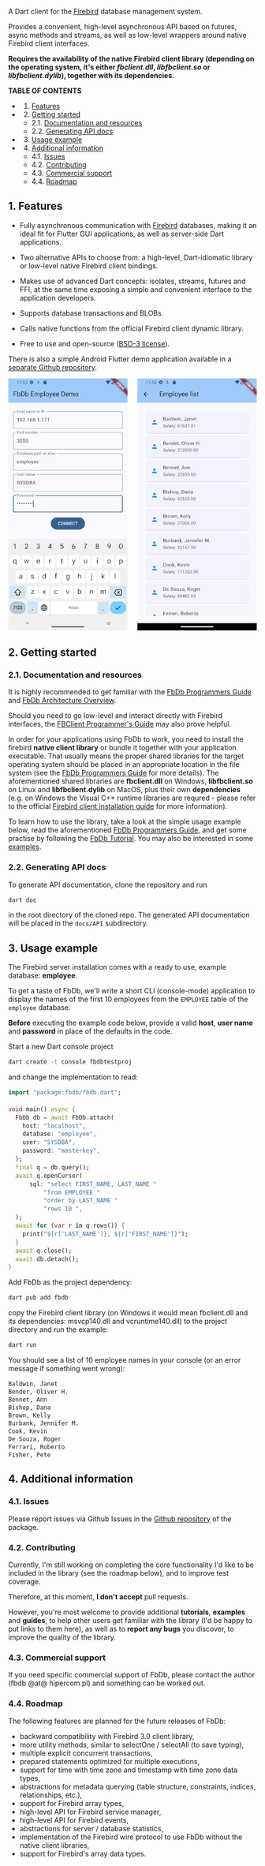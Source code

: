 A Dart client for the [Firebird](https://firebirdsql.org) database management system.

Provides a convenient, high-level asynchronous API based on futures, async methods and streams, as well as low-level wrappers around native Firebird client interfaces.

**Requires the availability of the native Firebird client library (depending on the operating system, it's either *fbclient.dll*, *libfbclient.so* or *libfbclient.dylib*), together with its dependencies.**

**TABLE OF CONTENTS**
<!-- vscode-markdown-toc -->
* 1. [Features](#Features)
* 2. [Getting started](#Gettingstarted)
	* 2.1. [Documentation and resources](#Documentationandresources)
	* 2.2. [Generating API docs](#GeneratingAPIdocs)
* 3. [Usage example](#Usageexample)
* 4. [Additional information](#Additionalinformation)
	* 4.1. [Issues](#Issues)
	* 4.2. [Contributing](#Contributing)
	* 4.3. [Commercial support](#Commercialsupport)
	* 4.4. [Roadmap](#Roadmap)

<!-- vscode-markdown-toc-config
	numbering=true
	autoSave=true
	/vscode-markdown-toc-config -->
<!-- /vscode-markdown-toc -->


##  1. <a name='Features'></a>Features
- Fully asynchronous communication with [Firebird](https://firebirdsql.org) databases, making it an ideal fit for Flutter GUI applications, as well as server-side Dart applications.

- Two alternative APIs to choose from: a high-level, Dart-idiomatic library or low-level native Firebird client bindings.

- Makes use of advanced Dart concepts: isolates, streams, futures and FFI, at the same time exposing a simple and convenient interface to the application developers.

- Supports database transactions and BLOBs.

- Calls native functions from the official  Firebird client dynamic library.

- Free to use and open-source ([BSD-3 license](https://github.com/hipercompl/fbdb/blob/main/LICENSE)).

There is also a simple Android Flutter demo application available in a [separate Github repository](https://github.com/hipercompl/fbdbmobdemo).

![fbdbmobdemo screenshot](fbdbmobdemo_scr.png)

##  2. <a name='Gettingstarted'></a>Getting started

###  2.1. <a name='Documentationandresources'></a>Documentation and resources

It is highly recommended to get familiar with the [FbDb Programmers Guide](https://github.com/hipercompl/fbdb/blob/main/doc/fbdb_guide.md) and [FbDb Architecture Overview](https://github.com/hipercompl/fbdb/blob/main/doc/fbdb_arch.md). 

Should you need to go low-level and interact directly with Firebird interfaces, the [FBClient Programmer's Guide](https://github.com/hipercompl/fbdb/blob/main/doc/fbclient_guide.md) may also prove helpful.

In order for your applications using FbDb to work, you need to install the firebird **native client library** or bundle it together with your application executable. That usually means the proper shared libraries for the target operating system should be placed in an appropriate location in the file system (see the [FbDb Programmers Guide](https://github.com/hipercompl/fbdb/blob/main/doc/fbdb_guide.md) for more details). The aforementioned shared libraries are **fbclient.dll** on Windows, **libfbclient.so** on Linux and **libfbclient.dylib** on MacOS, plus their own **dependencies** (e.g. on Windows the Visual C++ runtime libraries are requred - please refer to the official [Firebird client installation guide](https://firebirdsql.org/file/documentation/html/en/firebirddocs/qsg5/firebird-5-quickstartguide.html#qsg5-installing-client) for more information).

To learn how to use the library, take a look at the simple usage example below, read the aforementioned [FbDb Programmers Guide](https://github.com/hipercompl/fbdb/blob/main/doc/fbdb_guide.md), and get some practise by following the [FbDb Tutorial](https://github.com/hipercompl/fbdb/blob/main/doc/fbdb_tutorial.md). You may also be interested in some [examples](https://github.com/hipercompl/fbdb/tree/main/example).

###  2.2. <a name='GeneratingAPIdocs'></a>Generating API docs
To generate API documentation, clone the repository and run
```bash
dart doc
```
in the root directory of the cloned repo. The generated API documentation will be placed in the `docs/API` subdirectory.

##  3. <a name='Usageexample'></a>Usage example
The Firebird server installation comes with a ready to use, example database: **employee**.

To get a taste of FbDb, we'll write a short CLI (console-mode) application to display the names of the first 10 employees from the `EMPLOYEE` table of the `employee` database. 

**Before** executing the example code below, provide a valid **host**, **user name** and **password** in place of the defaults in the code.

Start a new Dart console project
```bash
dart create -t console fbdbtestproj
```

and change the implementation to read:

```dart
import "package:fbdb/fbdb.dart";

void main() async {
  FbDb db = await FbDb.attach(
    host: "localhost",
    database: "employee",
    user: "SYSDBA",
    password: "masterkey",
  );
  final q = db.query();
  await q.openCursor(
      sql: "select FIRST_NAME, LAST_NAME "
          "from EMPLOYEE "
          "order by LAST_NAME "
          "rows 10 ",
  );
  await for (var r in q.rows()) {
    print("${r['LAST_NAME']}, ${r['FIRST_NAME']}");
  }
  await q.close();
  await db.detach();
}
```

Add FbDb as the project dependency:
```bash
dart pub add fbdb
```

copy the Firebird client library (on Windows it would mean fbclient.dll and its dependencies: msvcp140.dll and vcruntime140.dll) to the project directory and run the example:

```bash
dart run
```

You should see a list of 10 employee names in your console (or an error message if something went wrong):
```
Baldwin, Janet
Bender, Oliver H.
Bennet, Ann
Bishop, Dana
Brown, Kelly
Burbank, Jennifer M.
Cook, Kevin
De Souza, Roger
Ferrari, Roberto
Fisher, Pete
```

##  4. <a name='Additionalinformation'></a>Additional information

###  4.1. <a name='Issues'></a>Issues
Please report issues via Github Issues in the [Github repository](https://github.com/hipercompl/fbdb/issues) of the package.

###  4.2. <a name='Contributing'></a>Contributing
Currently, I'm still working on completing the core functionality I'd like to be included in the library (see the roadmap below), and to improve test coverage.

Therefore, at this moment, **I don't accept** pull requests.

However, you're most welcome to provide additional **tutorials**, **examples** and **guides**, to help other users get familiar with the library (I'd be happy to put links to them here), as well as to **report any bugs** you discover, to improve the quality of the library.

###  4.3. <a name='Commercialsupport'></a>Commercial support
If you need specific commercial support of FbDb, please contact the author (fbdb @at@ hipercom.pl) and something can be worked out.

###  4.4. <a name='Roadmap'></a>Roadmap
The following features are planned for the future releases of FbDb:

- backward compatibility with Firebird 3.0 client library,
- more utility methods, similar to selectOne / selectAll (to save typing),
- multiple explicit concurrent transactions,
- prepared statements optimized for multiple executions,
- support for time with time zone and timestamp with time zone data types,
- abstractions for metadata querying (table structure, constraints, indices, relationships, etc.),
- support for Firebird array types,
- high-level API for Firebird service manager,
- high-level API for Firebird events,
- abstractions for server / database statistics,
- implementation of the Firebird wire protocol to use FbDb without the native client libraries,
- support for Firebird's array data types.